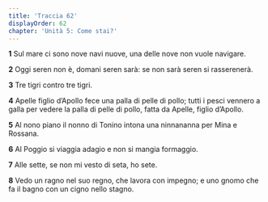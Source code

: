 ```yaml
---
title: 'Traccia 62'
displayOrder: 62
chapter: 'Unità 5: Come stai?'
---
```


**1** Sul mare ci sono nove navi nuove, una delle nove non vuole navigare.

**2** Oggi seren non è, domani seren sarà: se non sarà seren si rasserenerà.

**3** Tre tigri contro tre tigri.

**4** Apelle figlio d’Apollo fece una palla di pelle di pollo; tutti i pesci vennero a galla per vedere la palla di pelle di pollo, fatta da Apelle, figlio d’Apollo.

**5** Al nono piano il nonno di Tonino intona una ninnananna per Mina e Rossana.

**6** Al Poggio si viaggia adagio e non si mangia formaggio.

**7** Alle sette, se non mi vesto di seta, ho sete.

**8** Vedo un ragno nel suo regno, che lavora con impegno; e uno gnomo che fa il bagno con un cigno nello stagno.
